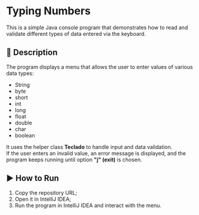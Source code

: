 # Typing Numbers  

This is a simple Java console program that demonstrates how to read and validate different types of data entered via the keyboard.  

## 📌 Description  
The program displays a menu that allows the user to enter values of various data types:  
- String  
- byte  
- short  
- int  
- long  
- float  
- double  
- char  
- boolean  

It uses the helper class **Teclado** to handle input and data validation.  
If the user enters an invalid value, an error message is displayed, and the program keeps running until option **"j" (exit)** is chosen.  

## ▶️ How to Run  
1. Copy the repository URL;  
2. Open it in IntelliJ IDEA;  
3. Run the program in IntelliJ IDEA and interact with the menu.  
